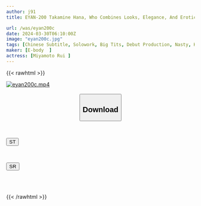 ```yaml
---
author: j91
title: EYAN-200 Takamine Hana, Who Combines Looks, Elegance, And Eroticism, Slim Conical G-cup Active Secretary To The Company President, Makes Her AV Debut Rui Miyamoto

url: /was/eyan200c
date: 2024-03-30T06:10:00Z
image: "eyan200c.jpg"
tags: [Chinese Subtitle, Solowork, Big Tits, Debut Production, Nasty, Hardcore, Breasts, Slender	]
maker: [E-body  ]
actress: [Miyamoto Rui ]
---
```



{{< rawhtml >}}

<div class="video" data-videoid="gvJOdJ3aL7tq0Zv">
    <a href="javascript:;">
        <img src="/was/eyan200c/eyan200c.jpg" width="WIDTH" height="HEIGHT" alt="eyan200c.mp4" loading="lazy">
    </a>
</div>

<script type="text/javascript" src="https://j91.asia/asset/on-demand-st.js"></script>

<br>
  <link rel="stylesheet" href="https://j91.asia/asset/bs5.css">
  
  <center>
  <button class="btn btn-primary" type="button" data-bs-toggle="collapse" data-bs-target=".multi-collapse" aria-expanded="false" aria-controls="multiCollapseExample1 multiCollapseExample2"><h2>Download</h2></button></center>
</p>
<div class="row">
  <div class="col">
    <div class="collapse multi-collapse" id="multiCollapseExample1">
      <div class="card card-body">
	      	      <br>
<div class="buttons">  
<p><a href="https://streamtape.to/v/gvJOdJ3aL7tq0Zv" target="_blank"><button class="btn-hover color-3"><i class="fa fa-download"></i> ST</button></a></p></div>
    </div>
  </div>
</div>
  <div class="col">
    <div class="collapse multi-collapse" id="multiCollapseExample2">
      <div class="card card-body">
	      <br>
<div class="buttons">
<p><a href="https://rubystm.com/lxqzhl5jbls2" target="_blank"><button class="btn-hover color-9"><i class="fa fa-download"></i> SR</button></a></p></div>
<br><br>
      </div>
    </div>
  </div>
</div>

{{< /rawhtml >}}